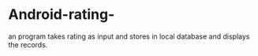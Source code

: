 # Android-rating-
an program takes rating as input and stores in local database and displays the records.
